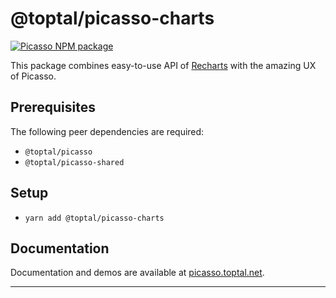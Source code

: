 # @toptal/picasso-charts

[![Picasso NPM package](https://img.shields.io/npm/v/@toptal/picasso-charts?color=green&logo=toptal)](https://www.npmjs.com/package/@toptal/picasso-charts)

This package combines easy-to-use API of [Recharts](http://recharts.org/en-US/) with the amazing UX of Picasso.

## Prerequisites

The following peer dependencies are required:

- `@toptal/picasso`
- `@toptal/picasso-shared`

## Setup

- `yarn add @toptal/picasso-charts`

## Documentation

Documentation and demos are available at [picasso.toptal.net](https://picasso.toptal.net/).

---
